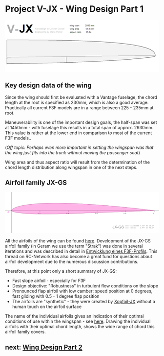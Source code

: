 # Project V-JX - Wing Design Part 1


![V-JX](images/wing_teaser.png "Wing Layout")

## Key design data of the wing 

Since the wing should first be evaluated with a Vantage fuselage, the chord length at the root is specified as 230mm, which is also a good average. Practically all current F3F models are in a range between 225 - 235mm at root.

Maneuverability is one of the important design goals, the half-span was set at 1450mm - with fuselage this results in a total span of approx. 2930mm. This value is rather at the lower end in comparison to most of the current F3F models..

(*Off topic: Perhaps even more important in setting the wingspan was that the wing just fits into the trunk without moving the passenger seat*) 

Wing area and thus aspect ratio will result from the determination of the chord length distribution along wingspan in one of the next steps.

## Airfoil family JX-GS

![JX-GS-15](images/JX-GS-15.png "JX-GS-15")

All the airfoils of the wing can be found [here](https://github.com/jxjo/Airfoils/tree/main/JX-GS). Development of the JX-GS airfoil family (in Geram we use the term "Strak") was done in several iterations and was described in detail in [Entwicklung eines F3F-Profils]( https://www.rc-network.de/threads/entwicklung-eines-f3f-profils.787618/). This thread on RC-Network has also become a great fund for questions about airfoil development due to the numerous discussion contributions.

Therefore, at this point only a short summary of JX-GS:

-	Fast slope airfoil - especially for F3F
-	Design objective: "Robustness" in turbulent flow conditions on the slope
-	Pronounced flap airfoil with low camber: speed position at 0 degrees, fast gliding with 0.5 - 1 degree flap position
-	The airfoils are "synthetic" - they were created by [Xopfoil-JX](https://github.com/jxjo/Xoptfoil-JX/releases) without a human touch on the airfoil surface

The name of the individual airfoils gives an indication of their optimal conditions of use within the wingspan - see [here](https://github.com/jxjo/Airfoils/blob/main/JX-GS/readme.md). 
Drawing the individual airfoils with their optimal chord length, shows the wide range of chord this airfoil family covers.

## next: [Wing Design Part 2](wing_design_2.md)

